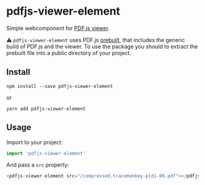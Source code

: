 # pdfjs-viewer-element

Simple webcomponent for [PDF.js viewer](https://mozilla.github.io/pdf.js/web/viewer.html).

⚠️ `pdfjs-viewer-element` uses PDF.js [prebuilt](https://github.com/mozilla/pdf.js/releases/download/v2.15.349/pdfjs-2.15.349-dist.zip), that includes the generic build of PDF.js and the viewer. To use the package you should to extract the prebuilt file into a public directory of your project.

## Install
```
npm install --save pdfjs-viewer-element
```

or

```
yarn add pdfjs-viewer-element
```

## Usage
Import to your project:

```javascript
import 'pdfjs-viewer-element'
```

And pass a `src` property:

```javascript
<pdfjs-viewer-element src="/compressed.tracemonkey-pldi-09.pdf"></pdfjs-viewer-element>
```


